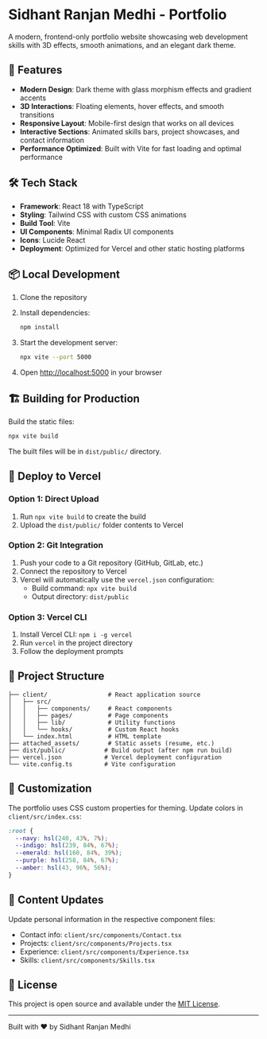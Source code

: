 # Sidhant Ranjan Medhi - Portfolio

A modern, frontend-only portfolio website showcasing web development skills with 3D effects, smooth animations, and an elegant dark theme.

## 🚀 Features

- **Modern Design**: Dark theme with glass morphism effects and gradient accents
- **3D Interactions**: Floating elements, hover effects, and smooth transitions
- **Responsive Layout**: Mobile-first design that works on all devices
- **Interactive Sections**: Animated skills bars, project showcases, and contact information
- **Performance Optimized**: Built with Vite for fast loading and optimal performance

## 🛠️ Tech Stack

- **Framework**: React 18 with TypeScript
- **Styling**: Tailwind CSS with custom CSS animations
- **Build Tool**: Vite
- **UI Components**: Minimal Radix UI components
- **Icons**: Lucide React
- **Deployment**: Optimized for Vercel and other static hosting platforms

## 📦 Local Development

1. Clone the repository
2. Install dependencies:
   ```bash
   npm install
   ```

3. Start the development server:
   ```bash
   npx vite --port 5000
   ```

4. Open [http://localhost:5000](http://localhost:5000) in your browser

## 🏗️ Building for Production

Build the static files:
```bash
npx vite build
```

The built files will be in `dist/public/` directory.

## 🚀 Deploy to Vercel

### Option 1: Direct Upload
1. Run `npx vite build` to create the build
2. Upload the `dist/public/` folder contents to Vercel

### Option 2: Git Integration
1. Push your code to a Git repository (GitHub, GitLab, etc.)
2. Connect the repository to Vercel
3. Vercel will automatically use the `vercel.json` configuration:
   - Build command: `npx vite build`
   - Output directory: `dist/public`

### Option 3: Vercel CLI
1. Install Vercel CLI: `npm i -g vercel`
2. Run `vercel` in the project directory
3. Follow the deployment prompts

## 📁 Project Structure

```
├── client/                 # React application source
│   ├── src/
│   │   ├── components/     # React components
│   │   ├── pages/          # Page components
│   │   ├── lib/            # Utility functions
│   │   └── hooks/          # Custom React hooks
│   └── index.html          # HTML template
├── attached_assets/        # Static assets (resume, etc.)
├── dist/public/           # Build output (after npm run build)
├── vercel.json            # Vercel deployment configuration
└── vite.config.ts         # Vite configuration
```

## 🎨 Customization

The portfolio uses CSS custom properties for theming. Update colors in `client/src/index.css`:

```css
:root {
  --navy: hsl(240, 43%, 7%);
  --indigo: hsl(239, 84%, 67%);
  --emerald: hsl(160, 84%, 39%);
  --purple: hsl(258, 84%, 67%);
  --amber: hsl(43, 96%, 56%);
}
```

## 📝 Content Updates

Update personal information in the respective component files:
- Contact info: `client/src/components/Contact.tsx`
- Projects: `client/src/components/Projects.tsx`
- Experience: `client/src/components/Experience.tsx`
- Skills: `client/src/components/Skills.tsx`

## 📄 License

This project is open source and available under the [MIT License](LICENSE).

---

Built with ❤️ by Sidhant Ranjan Medhi